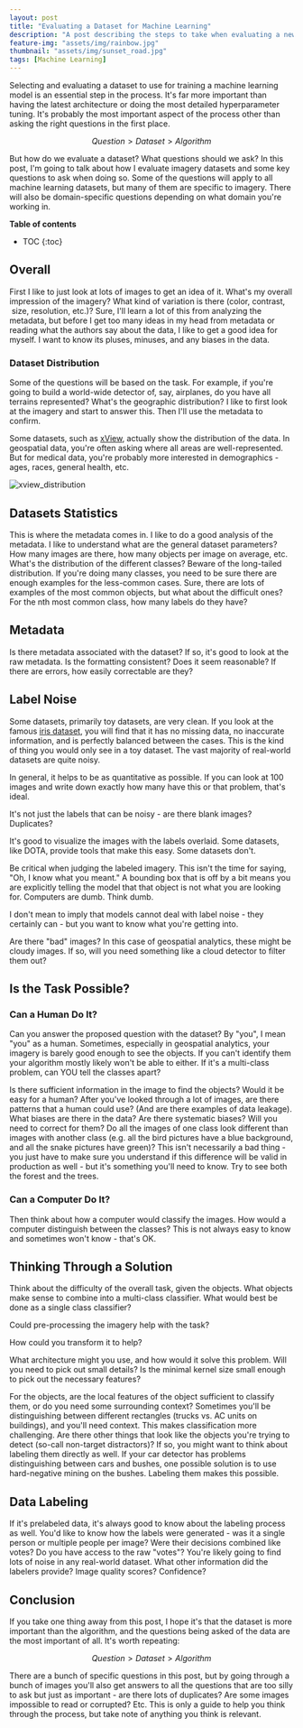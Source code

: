 ```yaml
---
layout: post
title: "Evaluating a Dataset for Machine Learning"
description: "A post describing the steps to take when evaluating a new dataset for machine learning. The post is specific to computer vision but applies to other cases as well."
feature-img: "assets/img/rainbow.jpg"
thumbnail: "assets/img/sunset_road.jpg"
tags: [Machine Learning]
---
```


Selecting and evaluating a dataset to use for training a machine learning model is an essential step in the process. It's far more important than having the latest architecture or doing the most detailed hyperparameter tuning. It's probably the most important aspect of the process other than asking the right questions in the first place.

$$ Question > Dataset > Algorithm $$

But how do we evaluate a dataset? What questions should we ask? In this post, I'm going to talk about how I evaluate imagery datasets and some key questions to ask when doing so. Some of the questions will apply to all machine learning datasets, but many of them are specific to imagery. There will also be domain-specific questions depending on what domain you're working in.

<b>Table of contents</b>
* TOC
{:toc}

## Overall

First I like to just look at lots of images to get an idea of it. What's my overall impression of the imagery? What kind of variation is there (color, contrast,  size, resolution, etc.)? Sure, I'll learn a lot of this from analyzing the metadata, but before I get too many ideas in my head from metadata or reading what the authors say about the data, I like to get a good idea for myself. I want to know its pluses, minuses, and any biases in the data.

### Dataset Distribution

Some of the questions will be based on the task. For example, if you're going to build a world-wide detector of, say, airplanes, do you have all terrains represented? What's the geographic distribution? I like to first look at the imagery and start to answer this. Then I'll use the metadata to confirm.

Some datasets, such as [xView](http://xviewdataset.org/), actually show the distribution of the data. In geospatial data, you're often asking where all areas are well-represented. But for medical data, you're probably more interested in demographics - ages, races, general health, etc.

![xview_distribution]({{site.baseurl}}/assets/img/xview_geographic_distribution.png "xView Distribution")

## Datasets Statistics

This is where the metadata comes in. I like to do a good analysis of the metadata. I like to understand what are the general dataset parameters? How many images are there, how many objects per image on average, etc. What's the distribution of the different classes? Beware of the long-tailed distribution. If you're doing many classes, you need to be sure there are enough examples for the less-common cases. Sure, there are lots of examples of the most common objects, but what about the difficult ones? For the nth most common class, how many labels do they have?

## Metadata

Is there metadata associated with the dataset? If so, it's good to look at the raw metadata. Is the formatting consistent? Does it seem reasonable? If there are errors, how easily correctable are they?

## Label Noise


Some datasets, primarily toy datasets, are very clean. If you look at the famous [iris dataset](https://archive.ics.uci.edu/ml/datasets/Iris), you will find that it has no missing data, no inaccurate information, and is perfectly balanced between the cases. This is the kind of thing you would only see in a toy dataset. The vast majority of real-world datasets are quite noisy.

In general, it helps to be as quantitative as possible. If you can look at 100 images and write down exactly how many have this or that problem, that's ideal.

It's not just the labels that can be noisy - are there blank images? Duplicates?

It's good to visualize the images with the labels overlaid. Some datasets, like DOTA, provide tools that make this easy. Some datasets don't.

Be critical when judging the labeled imagery. This isn't the time for saying, "Oh, I know what you meant." A bounding box that is off by a bit means you are explicitly telling the model that that object is not what you are looking for. Computers are dumb. Think dumb.

I don't mean to imply that models cannot deal with label noise - they 
certainly can - but you want to know what you're getting into.

Are there "bad" images? In this case of geospatial analytics, these might be cloudy images. If so, will you need something like a cloud detector to filter them out?


## Is the Task Possible?

### Can a Human Do It?

Can you answer the proposed question with the dataset? By "you", I mean "you" as a human. Sometimes, especially in geospatial analytics, your imagery is barely good enough to see the objects. If you can't identify them your algorithm mostly likely won't be able to either. If it's a multi-class problem, can YOU tell the classes apart?

Is there sufficient information in the image to find the objects? Would it be easy for a human? After you've looked through a lot of images, are there patterns that a human could use? (And are there examples of data leakage). What biases are there in the data? Are there systematic biases? Will you need to correct for them? Do all the images of one class look different than images with another class (e.g. all the bird pictures have a blue background, and all the snake pictures have green)? This isn't necessarily a bad thing - you just have to make sure you understand if this difference will be valid in production as well - but it's something you'll need to know. Try to see both the forest and the trees.

### Can a Computer Do It?

Then think about how a computer would classify the images. How would a computer distinguish between the classes? This is not always easy to know and sometimes won't know - that's OK.

## Thinking Through a Solution

Think about the difficulty of the overall task, given the objects. What objects make sense to combine into a multi-class classifier. What would best be done as a single class classifier?

Could pre-processing the imagery help with the task?

How could you transform it to help?

What architecture might you use, and how would it solve this problem. Will you need to pick out small details? Is the minimal kernel size small enough to pick out the necessary features?

For the objects, are the local features of the object sufficient to classify them, or do you need some surrounding context? Sometimes you'll be distinguishing between different rectangles (trucks vs. AC units on buildings), and you'll need context. This makes classification more challenging. Are there other things that look like the objects you're trying to detect (so-call non-target distractors)? If so, you might want to think about labeling them directly as well. If your car detector has problems distinguishing between cars and bushes, one possible solution is to use hard-negative mining on the bushes. Labeling them makes this possible.

## Data Labeling

If it's prelabeled data, it's always good to know about the labeling process as well. You'd like to know how the labels were generated - was it a single person or multiple people per image? Were their decisions combined like votes? Do you have access to the raw "votes"? You're likely going to find lots of noise in any real-world dataset. What other information did the labelers provide? Image quality scores? Confidence?

## Conclusion

If you take one thing away from this post, I hope it's that the dataset is more important than the algorithm, and the questions being asked of the data are the most important of all. It's worth repeating:

$$ Question > Dataset > Algorithm $$

There are a bunch of specific questions in this post, but by going through a bunch of images you'll also get answers to all the questions that are too silly to ask but just as important - are there lots of duplicates? Are some images impossible to read or corrupted? Etc. This is only a guide to help you think through the process, but take note of anything you think is relevant.